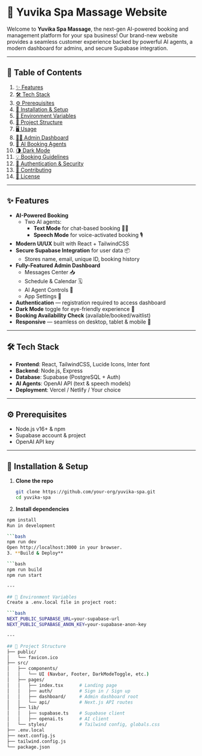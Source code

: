 # 🌿 Yuvika Spa Massage Website

Welcome to **Yuvika Spa Massage**, the next-gen AI-powered booking and management platform for your spa business! Our brand-new website provides a seamless customer experience backed by powerful AI agents, a modern dashboard for admins, and secure Supabase integration.

---

## 🚀 Table of Contents

1. [✨ Features](#-features)  
2. [🛠️ Tech Stack](#️-tech-stack)  
3. [⚙️ Prerequisites](#️-prerequisites)  
4. [🔧 Installation & Setup](#-installation--setup)  
5. [🔑 Environment Variables](#-environment-variables)  
6. [📂 Project Structure](#-project-structure)  
7. [🖥️ Usage](#️-usage)  
8. [🧑‍💻 Admin Dashboard](#-admin-dashboard)  
9. [🤖 AI Booking Agents](#-ai-booking-agents)  
10. [🌗 Dark Mode](#-dark-mode)  
11. [💡 Booking Guidelines](#-booking-guidelines)  
12. [🔐 Authentication & Security](#-authentication--security)  
13. [🤝 Contributing](#-contributing)  
14. [📄 License](#-license)  

---

## ✨ Features

- **AI-Powered Booking**  
  - Two AI agents:  
    - **Text Mode** for chat-based booking 🤖💬  
    - **Speech Mode** for voice-activated booking 🎙️  
- **Modern UI/UX** built with React + TailwindCSS  
- **Secure Supabase Integration** for user data 📦  
  - Stores name, email, unique ID, booking history  
- **Fully-Featured Admin Dashboard**  
  - Messages Center 📥  
  - Schedule & Calendar 🗓️  
  - AI Agent Controls 🤖  
  - App Settings 🔧  
- **Authentication** — registration required to access dashboard  
- **Dark Mode** toggle for eye-friendly experience 🌙  
- **Booking Availability Check** (available/booked/waitlist)  
- **Responsive** — seamless on desktop, tablet & mobile 📱  

---

## 🛠️ Tech Stack

- **Frontend**: React, TailwindCSS, Lucide Icons, Inter font  
- **Backend**: Node.js, Express  
- **Database**: Supabase (PostgreSQL + Auth)  
- **AI Agents**: OpenAI API (text & speech models)  
- **Deployment**: Vercel / Netlify / Your choice  

---

## ⚙️ Prerequisites

- Node.js v16+ & npm  
- Supabase account & project  
- OpenAI API key  

---

## 🔧 Installation & Setup

1. **Clone the repo**  
   ```bash
   git clone https://github.com/your-org/yuvika-spa.git
   cd yuvika-spa
2. **Install dependencies**
   
```bash
npm install
Run in development

```bash
npm run dev
Open http://localhost:3000 in your browser.
3. **Build & Deploy**

```bash
npm run build
npm run start

---

## 🔑 Environment Variables
Create a .env.local file in project root:

```bash
NEXT_PUBLIC_SUPABASE_URL=your-supabase-url
NEXT_PUBLIC_SUPABASE_ANON_KEY=your-supabase-anon-key

---

## 📂 Project Structure
├── public/
│   └── favicon.ico
├── src/
│   ├── components/
│   │   └── UI (Navbar, Footer, DarkModeToggle, etc.)
│   ├── pages/
│   │   ├── index.tsx      # Landing page
│   │   ├── auth/          # Sign in / Sign up
│   │   ├── dashboard/     # Admin dashboard root
│   │   └── api/           # Next.js API routes
│   ├── lib/
│   │   ├── supabase.ts    # Supabase client
│   │   ├── openai.ts      # AI client
│   └── styles/            # Tailwind config, globals.css
├── .env.local
├── next.config.js
├── tailwind.config.js
└── package.json
